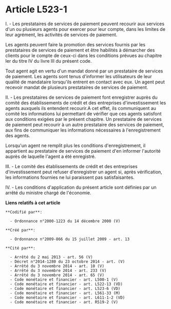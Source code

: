 # Article L523-1

I. - Les prestataires de services de paiement peuvent recourir aux services d'un ou plusieurs agents pour exercer pour leur
compte, dans les limites de leur agrément, les activités de services de paiement. 

Les agents peuvent faire la promotion des services fournis par les prestataires de services de paiement et être habilités à
démarcher des clients pour le compte de ceux-ci dans les conditions prévues au chapitre Ier du titre IV du livre III du
présent code. 

Tout agent agit en vertu d'un mandat donné par un prestataire de services de paiement. Les agents sont tenus d'informer les
utilisateurs de leur qualité de mandataire lorsqu'ils entrent en contact avec eux. Un agent peut recevoir mandat de plusieurs
prestataires de services de paiement. 

II. - Les prestataires de services de paiement font enregistrer auprès du comité des établissements de crédit et des
entreprises d'investissement les agents auxquels ils entendent recourir.A cet effet, ils communiquent au comité les
informations lui permettant de vérifier que ces agents satisfont aux conditions exigées par le présent chapitre. Un
prestataire de services de paiement peut recourir à un autre prestataire des services de paiement, aux fins de communiquer
les informations nécessaires à l'enregistrement des agents. 

Lorsqu'un agent ne remplit plus les conditions d'enregistrement, il appartient au prestataire de services de paiement d'en
informer l'autorité auprès de laquelle l'agent a été enregistré. 

III. - Le comité des établissements de crédit et des entreprises d'investissement peut refuser d'enregistrer un agent si,
après vérification, les informations fournies ne lui paraissent pas satisfaisantes. 

IV. - Les conditions d'application du présent article sont définies par un arrêté du ministre chargé de l'économie.

**Liens relatifs à cet article**

	**Codifié par**:

	  - Ordonnance n°2000-1223 du 14 décembre 2000 (V)

	**Créé par**:

	  - Ordonnance n°2009-866 du 15 juillet 2009 - art. 13

	**Cité par**:

	  - Arrêté du 2 mai 2013 - art. 56 (V)
	  - Décret n°2014-1280 du 23 octobre 2014 - art. (V)
	  - Arrêté du 3 novembre 2014 - art. 10 (V)
	  - Arrêté du 3 novembre 2014 - art. 233 (V)
	  - Arrêté du 3 novembre 2014 - art. 65 (V)
	  - Code monétaire et financier - art. L500-1 (V)
	  - Code monétaire et financier - art. L522-13 (VD)
	  - Code monétaire et financier - art. L523-6 (VD)
	  - Code monétaire et financier - art. L561-33 (M)
	  - Code monétaire et financier - art. L611-1-2 (VD)
	  - Code monétaire et financier - art. R519-2 (V)
